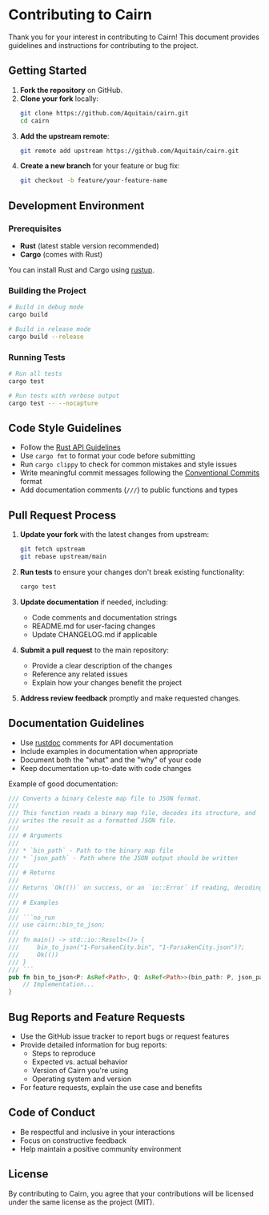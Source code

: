 # Contributing to Cairn

Thank you for your interest in contributing to Cairn! This document provides guidelines and instructions for contributing to the project.

## Getting Started

1. **Fork the repository** on GitHub.
2. **Clone your fork** locally:
   ```bash
   git clone https://github.com/Aquitain/cairn.git
   cd cairn
   ```
3. **Add the upstream remote**:
   ```bash
   git remote add upstream https://github.com/Aquitain/cairn.git
   ```
4. **Create a new branch** for your feature or bug fix:
   ```bash
   git checkout -b feature/your-feature-name
   ```

## Development Environment

### Prerequisites

- **Rust** (latest stable version recommended)
- **Cargo** (comes with Rust)

You can install Rust and Cargo using [rustup](https://rustup.rs/).

### Building the Project

```bash
# Build in debug mode
cargo build

# Build in release mode
cargo build --release
```

### Running Tests

```bash
# Run all tests
cargo test

# Run tests with verbose output
cargo test -- --nocapture
```

## Code Style Guidelines

- Follow the [Rust API Guidelines](https://rust-lang.github.io/api-guidelines/about.html)
- Use `cargo fmt` to format your code before submitting
- Run `cargo clippy` to check for common mistakes and style issues
- Write meaningful commit messages following the [Conventional Commits](https://www.conventionalcommits.org/) format
- Add documentation comments (`///`) to public functions and types

## Pull Request Process

1. **Update your fork** with the latest changes from upstream:
   ```bash
   git fetch upstream
   git rebase upstream/main
   ```

2. **Run tests** to ensure your changes don't break existing functionality:
   ```bash
   cargo test
   ```

3. **Update documentation** if needed, including:
   - Code comments and documentation strings
   - README.md for user-facing changes
   - Update CHANGELOG.md if applicable

4. **Submit a pull request** to the main repository:
   - Provide a clear description of the changes
   - Reference any related issues
   - Explain how your changes benefit the project

5. **Address review feedback** promptly and make requested changes.

## Documentation Guidelines

- Use [rustdoc](https://doc.rust-lang.org/rustdoc/) comments for API documentation
- Include examples in documentation when appropriate
- Document both the "what" and the "why" of your code
- Keep documentation up-to-date with code changes

Example of good documentation:

```rust
/// Converts a binary Celeste map file to JSON format.
///
/// This function reads a binary map file, decodes its structure, and
/// writes the result as a formatted JSON file.
///
/// # Arguments
///
/// * `bin_path` - Path to the binary map file
/// * `json_path` - Path where the JSON output should be written
///
/// # Returns
///
/// Returns `Ok(())` on success, or an `io::Error` if reading, decoding, or writing fails.
///
/// # Examples
///
/// ```no_run
/// use cairn::bin_to_json;
/// 
/// fn main() -> std::io::Result<()> {
///     bin_to_json("1-ForsakenCity.bin", "1-ForsakenCity.json")?;
///     Ok(())
/// }
/// ```
pub fn bin_to_json<P: AsRef<Path>, Q: AsRef<Path>>(bin_path: P, json_path: Q) -> io::Result<()> {
    // Implementation...
}
```

## Bug Reports and Feature Requests

- Use the GitHub issue tracker to report bugs or request features
- Provide detailed information for bug reports:
  - Steps to reproduce
  - Expected vs. actual behavior
  - Version of Cairn you're using
  - Operating system and version
- For feature requests, explain the use case and benefits

## Code of Conduct

- Be respectful and inclusive in your interactions
- Focus on constructive feedback
- Help maintain a positive community environment

## License

By contributing to Cairn, you agree that your contributions will be licensed under the same license as the project (MIT).